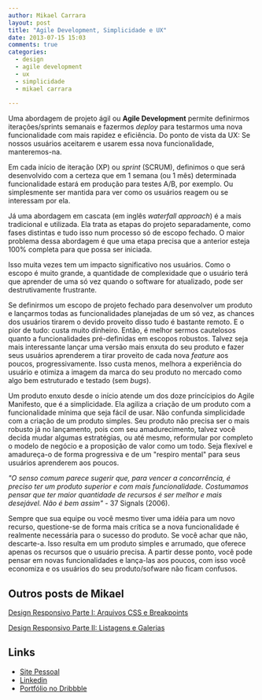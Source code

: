 ```yaml
---
author: Mikael Carrara
layout: post
title: "Agile Development, Simplicidade e UX"
date: 2013-07-15 15:03
comments: true
categories:
  - design
  - agile development
  - ux
  - simplicidade
  - mikael carrara
  
---
```


Uma abordagem de projeto ágil ou **Agile Development** permite definirmos iterações/sprints semanais e fazermos *deploy* para testarmos uma nova funcionalidade com mais rapidez e eficiência. Do ponto de vista da UX: Se nossos usuários aceitarem e usarem essa nova funcionalidade, manteremos-na.

<!--more-->

Em cada início de iteração (XP) ou *sprint* (SCRUM), definimos o que será desenvolvido com a certeza que em 1 semana (ou 1 mês) determinada funcionalidade estará em produção para testes A/B, por exemplo. Ou simplesmente ser mantida para ver como os usuários reagem ou se interessam por ela.

Já uma abordagem em cascata (em inglês *waterfall approach*) é a mais tradicional e utilizada. Ela trata as etapas do projeto separadamente, como fases distintas e tudo isso num processo só de escopo fechado. O maior problema dessa abordagem é que uma etapa precisa que a anterior esteja 100% completa para que possa ser iniciada.

Isso muita vezes tem um impacto significativo nos usuários. Como o escopo é muito grande, a quantidade de complexidade que o usuário terá que aprender de uma só vez quando o software for atualizado, pode ser destrutivamente frustrante.

Se definirmos um escopo de projeto fechado para desenvolver um produto e lançarmos todas as funcionalidades planejadas de um só vez, as chances dos usuários tirarem o devido proveito disso tudo é bastante remoto. E o pior de tudo: custa muito dinheiro. Então, é melhor sermos cautelosos quanto a funcionalidades pré-definidas em escopos robustos. Talvez seja mais interessante lançar uma versão mais enxuta do seu produto e fazer seus usuários aprenderem a tirar proveito de cada nova *feature* aos poucos, progressivamente. Isso custa menos, melhora a experiência do usuário e otimiza a imagem da marca do seu produto no mercado como algo bem estruturado e testado (sem *bugs*).

Um produto enxuto desde o início atende um dos doze princícipios do Agile Manifesto, que é a simplicidade. Ela agiliza a criação de um produto com a funcionalidade mínima que seja fácil de usar. Não confunda simplicidade com a criação de um produto simples. Seu produto não precisa ser o mais robusto já no lançamento, pois com seu amadurecimento, talvez você decida mudar algumas estratégias, ou até mesmo, reformular por completo o modelo de negócio e a proposição de valor como um todo. Seja flexível e amadureça-o de forma progressiva e de um "respiro mental" para seus usuários aprenderem aos poucos.

*"O senso comum parece sugerir que, para vencer a concorrência, é preciso ter um produto superior e com mais funcionalidade. Costumamos pensar que ter maior quantidade de recursos é ser melhor e mais desejável. Não é bem assim"* - 37 Signals (2006).

Sempre que sua equipe ou você mesmo tiver uma idéia para um novo recurso, questione-se de forma mais crítica se a nova funcionalidade é realmente necessária para o sucesso do produto. Se você achar que não, descarte-a. Isso resulta em um produto simples e arrumado, que oferece apenas os recursos que o usuário precisa. A partir desse ponto, você pode pensar em novas funcionalidades e lança-las aos poucos, com isso você economiza e os usuários do seu produto/sofware não ficam confusos.

## Outros posts de Mikael

[Design Responsivo Parte I: Arquivos CSS e Breakpoints](http://helabs.com.br/blog/2013/02/27/design-responsivo-parte-i-arquivos-css-e-breakpoints)

[Design Responsivo Parte II: Listagens e Galerias](http://helabs.com.br/blog/2013/05/24/design-responsivo-parte-ii-listagens-e-galerias/)

## Links

- [Site Pessoal](http://www.mikaelcarrara.com)
- [Linkedin](br.linkedin.com/in/mikaelcarrara/)
- [Portfólio no Dribbble](http://dribbble.com/mikaelcarrara)
